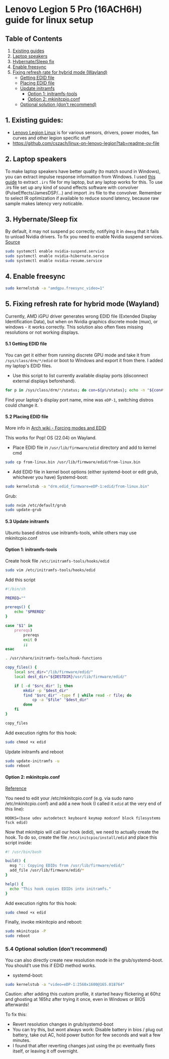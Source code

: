 
# Lenovo Legion 5 Pro (16ACH6H) guide for linux setup

## Table of Contents

1. [Existing guides](#1-existing-guides)
2. [Laptop speakers](#2-laptop-speakers)
3. [Hybernate/Sleep fix](#3-hybernatesleep-fix)
4. [Enable freesync](#4-enable-freesync)
5. [Fixing refresh rate for hybrid mode (Wayland)](#5-fixing-refresh-rate-for-hybrid-mode-wayland)
   - [Getting EDID file](#51-getting-edid-file)
   - [Placing EDID file](#52-placing-edid-file)
   - [Update initramfs](#53-update-initramfs)
     - [Option 1: initramfs-tools](#option-1-initramfs-tools)
     - [Option 2: mkinitcpio.conf](#option-2-mkinitcpioconf)
   - [Optional solution (don't recommend)](#54-optional-solution-dont-recommend)



## 1. Existing guides:
- [Lenovo Legion Linux](https://github.com/johnfanv2/LenovoLegionLinux) is for various sensors, drivers, power modes, fan curves and other legion specific stuff
- https://github.com/cszach/linux-on-lenovo-legion?tab=readme-ov-file


## 2. Laptop speakers
To make laptop speakers have better quality (to match sound in Windows), you can extract impulse response information from Windows. I used [this guide](https://github.com/shuhaowu/linux-thinkpad-speaker-improvements) to extract `.irs` file for my laptop, but any laptop works for this.
To use .irs file set up any kind of sound effects software with convolver (PulseEffects/JamesDSP/...) and import .irs file to the convolver. Remember to select IR optimization if available to reduce sound latency, because raw sample makes latency very noticable.

## 3. Hybernate/Sleep fix
By default, it may not suspend pc correctly, notifying it in `dmesg` that it fails to unload Nvidia drivers. To fix you need to enable Nvidia suspend services. [Source](https://bbs.archlinux.org/viewtopic.php?id=288181)
```sh
sudo systemctl enable nvidia-suspend.service
sudo systemctl enable nvidia-hibernate.service
sudo systemctl enable nvidia-resume.service
```

## 4. Enable freesync
```sh
sudo kernelstub -a "amdgpu.freesync_video=1"
```

## 5. Fixing refresh rate for hybrid mode (Wayland)
Currently, AMD iGPU driver generates wrong EDID file (Extended Display Identification Data), but when on Nvidia graphics discrete mode (mux), or windows - it works correctly. This solution also often fixes missing resolutions or not working displays.

#### 5.1 Getting EDID file
You can get it either from running discrete GPU mode and take it from `/sys/class/drm/*/edid` or boot to Windows and export it from there. I added my laptop's EDID files.

- Use this script to list currently available display ports (disconnect external displays beforehand).
```sh
for p in /sys/class/drm/*/status; do con=${p%/status}; echo -n "${con#*/card?-}: "; cat $p; done
```
Find your laptop's display port name, mine was `eDP-1`, switching distros could change it.

#### 5.2 Placing EDID file
More info in [Arch wiki - Forcing modes and EDID](https://wiki.archlinux.org/title/kernel_mode_setting#Forcing_modes_and_EDID)

This works for Pop! OS (22.04) on Wayland.

- Place EDID file in `/usr/lib/firmware/edid` directory and add to kernel cmd
```sh
sudo cp from-linux.bin /usr/lib/firmware/edid/from-linux.bin
```
- Add EDID file in kernel boot options (either systemd-boot or edit grub, whichever you have)
Systemd-boot:
```sh
sudo kernelstub -a "drm.edid_firmware=eDP-1:edid/from-linux.bin"
```
Grub:
```sh
sudo nvim /etc/default/grub
sudo update-grub
```

#### 5.3 Update initramfs
Ubuntu based distros use initramfs-tools, while others may use mkinitcpio.conf
#### Option 1: initramfs-tools
Create hook file `/etc/initramfs-tools/hooks/edid`
```sh
sudo vim /etc/initramfs-tools/hooks/edid
```
Add this script
```bash
#!/bin/sh

PREREQ=""

prereqs() {
    echo "$PREREQ"
}

case "$1" in
    prereqs)
        prereqs
        exit 0
        ;;
esac

. /usr/share/initramfs-tools/hook-functions

copy_files() {
    local src_dir="/lib/firmware/edid/"
    local dest_dir="${DESTDIR}/usr/lib/firmware/edid/"

    if [ -d "$src_dir" ]; then
        mkdir -p "$dest_dir"
        find "$src_dir" -type f | while read -r file; do
            cp -a "$file" "$dest_dir"
        done
    fi
}

copy_files
```

Add execution rights for this hook:
```sh
sudo chmod +x edid
```

Update initramfs and reboot
```sh
sudo update-initramfs -u
sudo reboot
```

#### Option 2: mkinitcpio.conf
[Reference](https://www.reddit.com/r/pop_os/comments/soo7eh/comment/j40hyfa/)

You need to edit your /etc/mkinitcpio.conf (e.g. via sudo nano /etc/mkinitcpio.conf) and add a new hook (I called it `edid` at the very end of this line):
```
HOOKS=(base udev autodetect keyboard keymap modconf block filesystems fsck edid)
```
Now that mkinitpio will call our hook (edid), we need to actually create the hook. To do so, create the file `/etc/initcpio/install/edid` and place this script inside:
```bash
#! /usr/bin/bash

build() {
  msg ":: Copying EDIDs from /usr/lib/firmware/edid/"
  add_file /usr/lib/firmware/edid/*
}

help() {
  echo "This hook copies EDIDs into initramfs."
}
```
Add execution rights for this hook:
```sh
sudo chmod +x edid
```

Finally, invoke mkinitcpio and reboot:
```sh
sudo mkinitcpio -P
sudo reboot
```


### 5.4 Optional solution (don't recommend)
 You can also directly create new resolution mode in the grub/systemd-boot. You should't use this if EDID method works.


- systemd-boot:
```sh
sudo kernelstub -a "video=eDP-1:2560x1600@165.018764"
```

Caution: after adding this custom profile, it started heavy flickering at 60hz and ghosting at 165hz after trying it once, even in Windows or BIOS afterwards!

To fix this:
- Revert resolution changes in grub/systemd-boot
- You can try this, but wont always work: Disable battery in bios / plug out battery, take out AC, hold power button for few seconds and wait a few minutes.
- I found that after reverting changes just using the pc eventually fixes itself, or leaving it off overnight.


